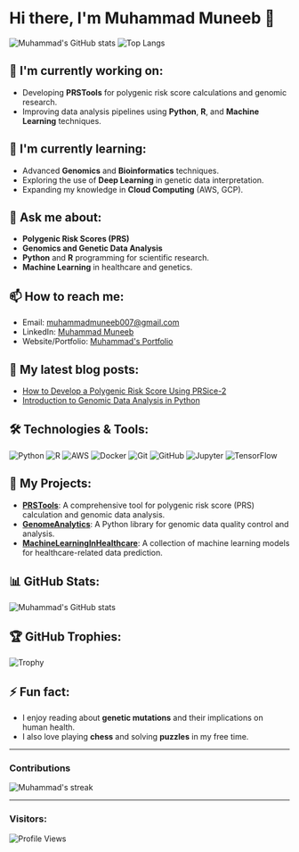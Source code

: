 # Hi there, I'm Muhammad Muneeb 👋

![Muhammad's GitHub stats](https://github-readme-stats.vercel.app/api?username=MuhammadMuneeb007&show_icons=true&theme=transparent)
![Top Langs](https://github-readme-stats.vercel.app/api/top-langs/?username=MuhammadMuneeb007&layout=compact&theme=transparent)

## 🔭 I'm currently working on:
- Developing **PRSTools** for polygenic risk score calculations and genomic research.
- Improving data analysis pipelines using **Python**, **R**, and **Machine Learning** techniques.

## 🌱 I'm currently learning:
- Advanced **Genomics** and **Bioinformatics** techniques.
- Exploring the use of **Deep Learning** in genetic data interpretation.
- Expanding my knowledge in **Cloud Computing** (AWS, GCP).

## 💬 Ask me about:
- **Polygenic Risk Scores (PRS)**
- **Genomics and Genetic Data Analysis**
- **Python** and **R** programming for scientific research.
- **Machine Learning** in healthcare and genetics.

## 📫 How to reach me:
- Email: [muhammadmuneeb007@gmail.com](mailto:muhammadmuneeb007@gmail.com)
- LinkedIn: [Muhammad Muneeb](https://www.linkedin.com/in/muhammadmuneeb007/)
- Website/Portfolio: [Muhammad's Portfolio](https://muhammadmuneeb007.github.io/)

## 📝 My latest blog posts:
<!-- Replace the links below with your actual blog posts if you have one -->
- [How to Develop a Polygenic Risk Score Using PRSice-2](https://example.com)
- [Introduction to Genomic Data Analysis in Python](https://example.com)

## 🛠️ Technologies & Tools:
![Python](https://img.shields.io/badge/-Python-3776AB?style=flat&logo=python&logoColor=white)
![R](https://img.shields.io/badge/-R-276DC3?style=flat&logo=r&logoColor=white)
![AWS](https://img.shields.io/badge/-AWS-FF9900?style=flat&logo=amazonaws&logoColor=white)
![Docker](https://img.shields.io/badge/-Docker-2496ED?style=flat&logo=docker&logoColor=white)
![Git](https://img.shields.io/badge/-Git-F05032?style=flat&logo=git&logoColor=white)
![GitHub](https://img.shields.io/badge/-GitHub-181717?style=flat&logo=github&logoColor=white)
![Jupyter](https://img.shields.io/badge/-Jupyter-F37626?style=flat&logo=jupyter&logoColor=white)
![TensorFlow](https://img.shields.io/badge/-TensorFlow-FF6F00?style=flat&logo=tensorflow&logoColor=white)

## 🚀 My Projects:
- [**PRSTools**](https://github.com/MuhammadMuneeb007/PRSTools): A comprehensive tool for polygenic risk score (PRS) calculation and genomic data analysis.
- [**GenomeAnalytics**](https://github.com/MuhammadMuneeb007/GenomeAnalytics): A Python library for genomic data quality control and analysis.
- [**MachineLearningInHealthcare**](https://github.com/MuhammadMuneeb007/MachineLearningInHealthcare): A collection of machine learning models for healthcare-related data prediction.

## 📊 GitHub Stats:
![Muhammad's GitHub stats](https://github-readme-stats.vercel.app/api?username=MuhammadMuneeb007&show_icons=true&hide_title=true&hide=prs&count_private=true&theme=radical)

## 🏆 GitHub Trophies:
![Trophy](https://github-profile-trophy.vercel.app/?username=MuhammadMuneeb007&theme=radical&column=7)

## ⚡ Fun fact:
- I enjoy reading about **genetic mutations** and their implications on human health.
- I also love playing **chess** and solving **puzzles** in my free time.

---

### Contributions

![Muhammad's streak](https://github-readme-streak-stats.herokuapp.com/?user=MuhammadMuneeb007&theme=radical)

---

### Visitors:

![Profile Views](https://komarev.com/ghpvc/?username=MuhammadMuneeb007&label=Profile%20Views&color=brightgreen)

